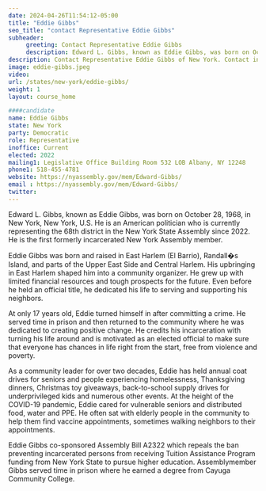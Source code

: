 ```yaml
---
date: 2024-04-26T11:54:12-05:00
title: "Eddie Gibbs"
seo_title: "contact Representative Eddie Gibbs"
subheader:
     greeting: Contact Representative Eddie Gibbs
     description: Edward L. Gibbs, known as Eddie Gibbs, was born on October 28, 1968, in New York, New York, U.S. He is an American politician who is currently representing the 68th district in the New York State Assembly since 2022. He is the first formerly incarcerated New York Assembly member.
description: Contact Representative Eddie Gibbs of New York. Contact information for Eddie Gibbs includes email address, phone number, and mailing address.
image: eddie-gibbs.jpeg
video:
url: /states/new-york/eddie-gibbs/
weight: 1
layout: course_home

####candidate
name: Eddie Gibbs
state: New York
party: Democratic
role: Representative
inoffice: Current
elected: 2022
mailing1: Legislative Office Building Room 532 LOB Albany, NY 12248
phone1: 518-455-4781
website: https://nyassembly.gov/mem/Edward-Gibbs/
email : https://nyassembly.gov/mem/Edward-Gibbs/
twitter:
---
```

Edward L. Gibbs, known as Eddie Gibbs, was born on October 28, 1968, in New York, New York, U.S. He is an American politician who is currently representing the 68th district in the New York State Assembly since 2022. He is the first formerly incarcerated New York Assembly member.

Eddie Gibbs was born and raised in East Harlem (El Barrio), Randall�s Island, and parts of the Upper East Side and Central Harlem. His upbringing in East Harlem shaped him into a community organizer. He grew up with limited financial resources and tough prospects for the future. Even before he held an official title, he dedicated his life to serving and supporting his neighbors.

At only 17 years old, Eddie turned himself in after committing a crime. He served time in prison and then returned to the community where he was dedicated to creating positive change. He credits his incarceration with turning his life around and is motivated as an elected official to make sure that everyone has chances in life right from the start, free from violence and poverty.

As a community leader for over two decades, Eddie has held annual coat drives for seniors and people experiencing homelessness, Thanksgiving dinners, Christmas toy giveaways, back-to-school supply drives for underprivileged kids and numerous other events. At the height of the COVID-19 pandemic, Eddie cared for vulnerable seniors and distributed food, water and PPE. He often sat with elderly people in the community to help them find vaccine appointments, sometimes walking neighbors to their appointments.

Eddie Gibbs co-sponsored Assembly Bill A2322 which repeals the ban preventing incarcerated persons from receiving Tuition Assistance Program funding from New York State to pursue higher education. Assemblymember Gibbs served time in prison where he earned a degree from Cayuga Community College.
